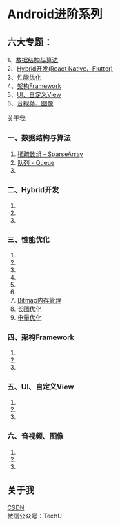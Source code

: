 # Android进阶系列

## 六大专题：</br>
1、[数据结构与算法](#一数据结构与算法)</br>
2、[Hybrid开发(React Native、Flutter)](#二Hybrid开发)</br>
3、[性能优化](#三性能优化)</br>
4、[架构Framework](#四架构Framework)</br>
5、[UI、自定义View](#ui)</br>
6、[音视频、图像](#media)</br>

[关于我](#关于我)</br>

### 一、数据结构与算法
1. [稀疏数组 - SparseArray](https://blog.csdn.net/ykmeory/article/details/111342674)
2. [队列 - Queue](https://blog.csdn.net/ykmeory/article/details/111999979)
3.

### 二、Hybrid开发
1. 
2.
3.

### 三、性能优化
1. 
2.
3.
4.
5.
6.
7. [Bitmap内存管理](https://blog.csdn.net/ykmeory/article/details/90299152)
8. [长图优化](https://blog.csdn.net/ykmeory/article/details/90407218)
9. [电量优化](https://blog.csdn.net/ykmeory/article/details/90552856)

### 四、架构Framework
1. 
2.
3.

### 五、<span id="ui">UI、自定义View</span>
1. 
2.
3.

### 六、<span id="media">音视频、图像</span>
1. 
2.
3.

## 关于我
[CSDN](https://blog.csdn.net/ykmeory)
<br>
微信公众号：TechU
